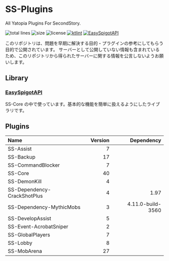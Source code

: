 # SS-Plugins
All Yatopia Plugins For SecondStory.

![total lines](https://img.shields.io/tokei/lines/github/SecondStoryServer/SS-Plugins)
![size](https://img.shields.io/github/repo-size/SecondStoryServer/SS-Plugins?label=size)
![license](https://img.shields.io/github/license/SecondStoryServer/SS-Plugins)
[![ktlint](https://img.shields.io/badge/code%20style-%E2%9D%A4-FF4081.svg)](https://ktlint.github.io/)
[![EasySpigotAPI](https://img.shields.io/badge/EasySpigotAPI-%E2%AC%85-4D4.svg)](https://github.com/sya-ri/EasySpigotAPI)

このリポジトリは、問題を早期に解決する目的・プラグインの参考にしてもらう目的で公開されています。
サーバーとして公開していない情報も含まれているため、このリポジトリから得られたサーバーに関する情報を公言しないようお願いします。

## Library

### [EasySpigotAPI](https://github.com/sya-ri/EasySpigotAPI)

SS-Core の中で使っています。基本的な機能を簡単に扱えるようにしたライブラリです。

## Plugins

<!-- Generate Versions -->
| Name | Version | Dependency |
|:-----|--------:|-----------:|
| SS-Assist | 7 |  |
| SS-Backup | 17 |  |
| SS-CommandBlocker | 7 |  |
| SS-Core | 40 |  |
| SS-DemonKill | 4 |  |
| SS-Dependency-CrackShotPlus | 4 | 1.97 |
| SS-Dependency-MythicMobs | 3 | 4.11.0-build-3560 |
| SS-DevelopAssist | 5 |  |
| SS-Event-AcrobatSniper | 2 |  |
| SS-GlobalPlayers | 7 |  |
| SS-Lobby | 8 |  |
| SS-MobArena | 27 |  |
<!-- Generate Versions -->

